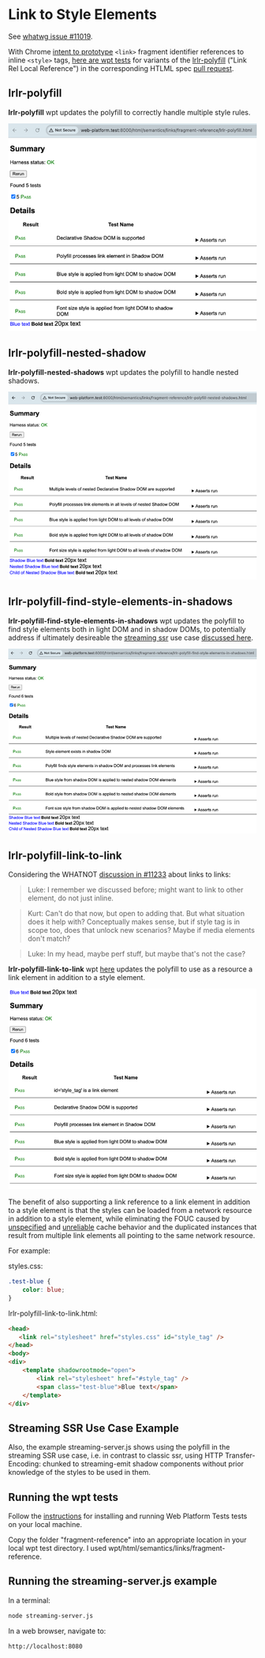 # Link to Style Elements

See [whatwg issue #11019](https://github.com/whatwg/html/issues/11019).

With Chrome [intent to prototype](https://groups.google.com/a/chromium.org/g/blink-dev/c/676KIre8ZZY/m/pojeIaOvDwAJ) `<link>` fragment identifier references to inline `<style>` tags, [here are wpt tests](https://github.com/htmlcomponents/link-to-style-elements) for variants of the [lrlr-polyfill](https://github.com/KurtCattiSchmidt/kurtspublishedw3cdrafts) ("Link Rel Local Reference") in the corresponding HTLML spec [pull request](https://github.com/whatwg/html/pull/11212).

## lrlr-polyfill

**lrlr-polyfill** wpt updates the polyfill to correctly handle multiple style rules.

![lrlr-polyfil wpt](./images/lrlr-polyfill.png)

## lrlr-polyfill-nested-shadow

**lrlr-polyfill-nested-shadows** wpt updates the polyfill to handle nested shadows.

![lrlr-polyfill-nested-shadows wpt](./images/lrlr-polyfill-nested-shadows.png)

## lrlr-polyfill-find-style-elements-in-shadows

**lrlr-polyfill-find-style-elements-in-shadows** wpt updates the polyfill to find style elements both in light DOM and in shadow DOMs, to potentially address if ultimately desireable the [streaming ssr](https://github.com/whatwg/html/issues/11019#issuecomment-2803094708) use case [discussed here](https://github.com/whatwg/html/issues/11019#issuecomment-2828783170).

![lrlr-polyfil-find-style-elements-in-shadows wpt](./images/lrlr-polyfill-find-style-elements-in-shadows.png)

## lrlr-polyfill-link-to-link

Considering the WHATNOT [discussion in #11233](https://github.com/whatwg/html/issues/11233) about links to links:

>Luke: I remember we discussed before; might want to link to other <link> element, do not just inline.

>Kurt: Can't do that now, but open to adding that. But what situation does it help with? Conceptually makes sense, but if style tag is in scope too, does that unlock new scenarios? Maybe if media elements don't match?

>Luke: In my head, maybe perf stuff, but maybe that's not the case?

**lrlr-polyfill-link-to-link** wpt [here](https://github.com/htmlcomponents/link-to-style-elements) updates the polyfill to use as a resource a link element in addition to  a style element.

![lrlr-polyfil-link-to-link wpt](./images/lrlr-polyfill-link-to-link.png)

The benefit of also supporting a link reference to a link element in addition to a style element is that the styles can be loaded from a network resource in addition to a style element, while eliminating the FOUC caused by [unspecified](https://github.com/whatwg/html/issues/11244) and [unreliable](https://issues.chromium.org/issues/383593251) cache behavior and the duplicated instances that result from multiple link elements all pointing to the same network resource.

For example:

styles.css:
```css
.test-blue {
    color: blue;
}
```

lrlr-polyfill-link-to-link.html:
```html
<head>
   <link rel="stylesheet" href="styles.css" id="style_tag" />
</head>
<body>
<div>
    <template shadowrootmode="open">
        <link rel="stylesheet" href="#style_tag" />
        <span class="test-blue">Blue text</span>
    </template>
</div>
```

## Streaming SSR Use Case Example

Also, the example streaming-server.js shows using the polyfill in the streaming SSR use case, i.e. in contrast to classic ssr, using HTTP Transfer-Encoding: chunked to streaming-emit shadow components without prior knowledge of the styles to be used in them.

## Running the wpt tests

Follow the [instructions](https://web-platform-tests.org/running-tests/index.html) for installing and running Web Platform Tests tests on your local machine.

Copy the folder "fragment-reference" into an appropriate location in your local wpt test directory. I used wpt/html/semantics/links/fragment-reference.

## Running the streaming-server.js example

In a terminal:

```bash
node streaming-server.js
```

In a web browser, navigate to:

```text
http://localhost:8080
```


